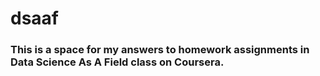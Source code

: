 # dsaaf
### This is a space for my answers to homework assignments in Data Science As A Field class on Coursera.
